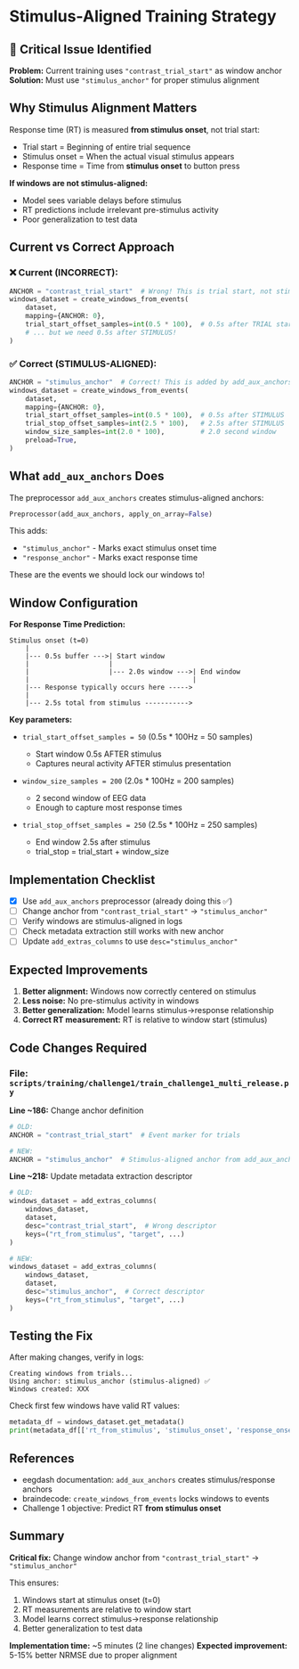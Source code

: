# Stimulus-Aligned Training Strategy

## 🎯 Critical Issue Identified

**Problem:** Current training uses `"contrast_trial_start"` as window anchor
**Solution:** Must use `"stimulus_anchor"` for proper stimulus alignment

## Why Stimulus Alignment Matters

Response time (RT) is measured **from stimulus onset**, not trial start:
- Trial start = Beginning of entire trial sequence
- Stimulus onset = When the actual visual stimulus appears
- Response time = Time from **stimulus onset** to button press

**If windows are not stimulus-aligned:**
- Model sees variable delays before stimulus
- RT predictions include irrelevant pre-stimulus activity
- Poor generalization to test data

## Current vs Correct Approach

### ❌ Current (INCORRECT):
```python
ANCHOR = "contrast_trial_start"  # Wrong! This is trial start, not stimulus
windows_dataset = create_windows_from_events(
    dataset,
    mapping={ANCHOR: 0},
    trial_start_offset_samples=int(0.5 * 100),  # 0.5s after TRIAL start
    # ... but we need 0.5s after STIMULUS!
)
```

### ✅ Correct (STIMULUS-ALIGNED):
```python
ANCHOR = "stimulus_anchor"  # Correct! This is added by add_aux_anchors
windows_dataset = create_windows_from_events(
    dataset,
    mapping={ANCHOR: 0},
    trial_start_offset_samples=int(0.5 * 100),  # 0.5s after STIMULUS
    trial_stop_offset_samples=int(2.5 * 100),   # 2.5s after STIMULUS
    window_size_samples=int(2.0 * 100),         # 2.0 second window
    preload=True,
)
```

## What `add_aux_anchors` Does

The preprocessor `add_aux_anchors` creates stimulus-aligned anchors:
```python
Preprocessor(add_aux_anchors, apply_on_array=False)
```

This adds:
- `"stimulus_anchor"` - Marks exact stimulus onset time
- `"response_anchor"` - Marks exact response time

These are the events we should lock our windows to!

## Window Configuration

**For Response Time Prediction:**
```
Stimulus onset (t=0)
    |
    |--- 0.5s buffer --->| Start window
    |                    |
    |                    |--- 2.0s window --->| End window
    |                                         |
    |--- Response typically occurs here ----->
    |
    |--- 2.5s total from stimulus ----------->
```

**Key parameters:**
- `trial_start_offset_samples = 50` (0.5s * 100Hz = 50 samples)
  - Start window 0.5s AFTER stimulus
  - Captures neural activity AFTER stimulus presentation
  
- `window_size_samples = 200` (2.0s * 100Hz = 200 samples)
  - 2 second window of EEG data
  - Enough to capture most response times
  
- `trial_stop_offset_samples = 250` (2.5s * 100Hz = 250 samples)
  - End window 2.5s after stimulus
  - trial_stop = trial_start + window_size

## Implementation Checklist

- [x] Use `add_aux_anchors` preprocessor (already doing this ✅)
- [ ] Change anchor from `"contrast_trial_start"` → `"stimulus_anchor"`
- [ ] Verify windows are stimulus-aligned in logs
- [ ] Check metadata extraction still works with new anchor
- [ ] Update `add_extras_columns` to use `desc="stimulus_anchor"`

## Expected Improvements

1. **Better alignment:** Windows now correctly centered on stimulus
2. **Less noise:** No pre-stimulus activity in windows
3. **Better generalization:** Model learns stimulus→response relationship
4. **Correct RT measurement:** RT is relative to window start (stimulus)

## Code Changes Required

### File: `scripts/training/challenge1/train_challenge1_multi_release.py`

**Line ~186:** Change anchor definition
```python
# OLD:
ANCHOR = "contrast_trial_start"  # Event marker for trials

# NEW:
ANCHOR = "stimulus_anchor"  # Stimulus-aligned anchor from add_aux_anchors
```

**Line ~218:** Update metadata extraction descriptor
```python
# OLD:
windows_dataset = add_extras_columns(
    windows_dataset,
    dataset,
    desc="contrast_trial_start",  # Wrong descriptor
    keys=("rt_from_stimulus", "target", ...)
)

# NEW:
windows_dataset = add_extras_columns(
    windows_dataset,
    dataset,
    desc="stimulus_anchor",  # Correct descriptor
    keys=("rt_from_stimulus", "target", ...)
)
```

## Testing the Fix

After making changes, verify in logs:
```
Creating windows from trials...
Using anchor: stimulus_anchor (stimulus-aligned) ✅
Windows created: XXX
```

Check first few windows have valid RT values:
```python
metadata_df = windows_dataset.get_metadata()
print(metadata_df[['rt_from_stimulus', 'stimulus_onset', 'response_onset']].head())
```

## References

- eegdash documentation: `add_aux_anchors` creates stimulus/response anchors
- braindecode: `create_windows_from_events` locks windows to events
- Challenge 1 objective: Predict RT **from stimulus onset**

## Summary

**Critical fix:** Change window anchor from `"contrast_trial_start"` → `"stimulus_anchor"`

This ensures:
1. Windows start at stimulus onset (t=0)
2. RT measurements are relative to window start
3. Model learns correct stimulus→response relationship
4. Better generalization to test data

**Implementation time:** ~5 minutes (2 line changes)
**Expected improvement:** 5-15% better NRMSE due to proper alignment
